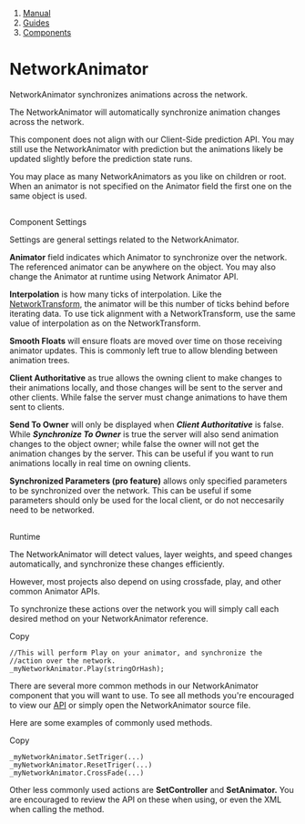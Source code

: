 1.  [Manual](/docs/manual)
3.  [Guides](/docs/manual/guides)
5.  [Components](/docs/manual/guides/components)

# NetworkAnimator

NetworkAnimator synchronizes animations across the network.

The NetworkAnimator will automatically synchronize animation changes across the network.

This component does not align with our Client-Side prediction API. You may still use the NetworkAnimator with prediction but the animations likely be updated slightly before the prediction state runs.

You may place as many NetworkAnimators as you like on children or root. When an animator is not specified on the Animator field the first one on the same object is used.

## 


Component Settings

Settings are general settings related to the NetworkAnimator.[](#settings-are-general-settings-related-to-the-networkanimator)

**Animator** field indicates which Animator to synchronize over the network. The referenced animator can be anywhere on the object. You may also change the Animator at runtime using Network Animator API.

**Interpolation** is how many ticks of interpolation. Like the [NetworkTransform](/docs/manual/guides/components/network-transform), the animator will be this number of ticks behind before iterating data. To use tick alignment with a NetworkTransform, use the same value of interpolation as on the NetworkTransform.

**Smooth Floats** will ensure floats are moved over time on those receiving animator updates. This is commonly left true to allow blending between animation trees.

**Client Authoritative** as true allows the owning client to make changes to their animations locally, and those changes will be sent to the server and other clients. While false the server must change animations to have them sent to clients.

**Send To Owner** will only be displayed when _**Client Authoritative**_ is false. While _**Synchronize To Owner**_ is true the server will also send animation changes to the object owner; while false the owner will not get the animation changes by the server. This can be useful if you want to run animations locally in real time on owning clients.

**Synchronized Parameters (pro feature)** allows only specified parameters to be synchronized over the network. This can be useful if some parameters should only be used for the local client, or do not neccesarily need to be networked.

## 


Runtime

The NetworkAnimator will detect values, layer weights, and speed changes automatically, and synchronize these changes efficiently.

However, most projects also depend on using crossfade, play, and other common Animator APIs.

To synchronize these actions over the network you will simply call each desired method on your NetworkAnimator reference.

Copy

    //This will perform Play on your animator, and synchronize the
    //action over the network.
    _myNetworkAnimator.Play(stringOrHash);

There are several more common methods in our NetworkAnimator component that you will want to use. To see all methods you're encouraged to view our [API](/docs/manual/api) or simply open the NetworkAnimator source file.

Here are some examples of commonly used methods.

Copy

    _myNetworkAnimator.SetTriger(...)
    _myNetworkAnimator.ResetTriger(...)
    _myNetworkAnimator.CrossFade(...)

Other less commonly used actions are **SetController** and **SetAnimator.** You are encouraged to review the API on these when using, or even the XML when calling the method.